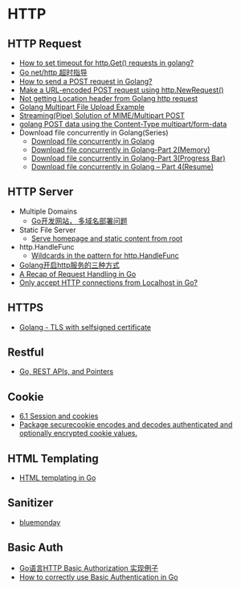 # HTTP

## HTTP Request
* [How to set timeout for http.Get() requests in golang?](http://stackoverflow.com/questions/16895294/how-to-set-timeout-for-http-get-requests-in-golang)
* [Go net/http 超时指导](http://www.oschina.net/translate/the-complete-guide-to-golang-net-http-timeouts)
* [How to send a POST request in Golang?](http://stackoverflow.com/questions/24493116/how-to-send-a-post-request-in-golang)
* [Make a URL-encoded POST request using http.NewRequest()](http://stackoverflow.com/questions/19253469/make-a-url-encoded-post-request-using-http-newrequest)
* [Not getting Location header from Golang http request](http://stackoverflow.com/questions/38602740/not-getting-location-header-from-golang-http-request)
* [Golang Multipart File Upload Example](https://matt.aimonetti.net/posts/2013/07/01/golang-multipart-file-upload-example/)
* [Streaming(Pipe) Solution of  MIME/Multipart POST](https://github.com/sclevine/cflocal/blob/master/remote/droplet.go)
* [golang POST data using the Content-Type multipart/form-data](https://stackoverflow.com/questions/20205796/golang-post-data-using-the-content-type-multipart-form-data)
* Download file concurrently in Golang(Series)
  * [Download file concurrently in Golang](https://www.abilityrush.com/download-file-concurrently-in-golang-part-1/)
  * [Download file concurrently in Golang-Part 2(Memory)](https://www.abilityrush.com/download-file-concurrently-in-golang-part-2/)
  * [Download file concurrently in Golang-Part 3(Progress Bar)](https://www.abilityrush.com/download-file-concurrently-with-golang-part-3progress-bar/)
  * [Download file concurrently in Golang – Part 4(Resume)](https://www.abilityrush.com/download-file-concurrently-in-golang-part-4-resume/)

## HTTP Server
* Multiple Domains 
    * [Go开发网站， 多域名部署问题](https://segmentfault.com/q/1010000000146140)
* Static File Server
    * [Serve homepage and static content from root](http://stackoverflow.com/questions/14086063/serve-homepage-and-static-content-from-root)
* http.HandleFunc
    * [Wildcards in the pattern for http.HandleFunc](http://stackoverflow.com/questions/6564558/wildcards-in-the-pattern-for-http-handlefunc)
* [Golang开启http服务的三种方式](https://www.jianshu.com/p/fe502c586034)
* [A Recap of Request Handling in Go](https://www.alexedwards.net/blog/a-recap-of-request-handling)
* [Only accept HTTP connections from Localhost in Go?](https://stackoverflow.com/questions/41028709/only-accept-http-connections-from-localhost-in-go)

## HTTPS
  * [Golang - TLS with selfsigned certificate](http://stackoverflow.com/questions/22666163/golang-tls-with-selfsigned-certificate)

## Restful
* [Go, REST APIs, and Pointers](https://willnorris.com/2014/05/go-rest-apis-and-pointers)

## Cookie
* [6.1 Session and cookies](https://astaxie.gitbooks.io/build-web-application-with-golang/content/en/06.1.html)
* [Package securecookie encodes and decodes authenticated and optionally encrypted cookie values.](http://www.gorillatoolkit.org/pkg/securecookie)

## HTML Templating
* [HTML templating in Go](https://hakk.dev/docs/golang-html-template/)

## Sanitizer
* [bluemonday](https://github.com/microcosm-cc/bluemonday)

## Basic Auth
* [Go语言HTTP Basic Authorization 实现例子](https://www.jianshu.com/p/a09f1402c285)
* [How to correctly use Basic Authentication in Go](https://www.alexedwards.net/blog/basic-authentication-in-go)
